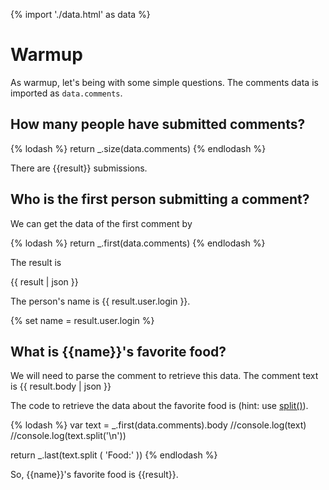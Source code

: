 {% import './data.html' as data %}

# Warmup

As warmup, let's being with some simple questions.
The comments data is imported as `data.comments`.

## How many people have submitted comments?

{% lodash %}
return _.size(data.comments)
{% endlodash %}

There are {{result}} submissions.

## Who is the first person submitting a comment?

We can get the data of the first comment by

{% lodash %}
return _.first(data.comments)
{% endlodash %}

The result is

{{ result | json }}

The person's name is {{ result.user.login }}.

{% set name = result.user.login %}

## What is {{name}}'s favorite food?
We will need to parse the comment to retrieve this data.
The comment text is
{{ result.body | json }}

The code to retrieve the data about the favorite food is (hint: use [split()](https://developer.mozilla.org/en-US/docs/Web/JavaScript/Reference/Global_Objects/String/split)).

{% lodash %}
var text = _.first(data.comments).body
//console.log(text)
//console.log(text.split('\n'))

return _.last(text.split ( 'Food:' ))
{% endlodash %}

So, {{name}}'s favorite food is {{result}}.

